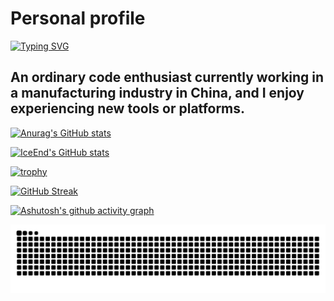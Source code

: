 # Personal profile

[![Typing SVG](https://readme-typing-svg.demolab.com?font=Fira+Code&pause=1000&width=435&lines=Hi%2CI'm+conanclub;%E6%9A%97%E5%A4%9C%E4%B9%8B%E9%AC%BC%EF%BC%8C%E4%B8%8D%E6%98%8E%E7%9C%9F%E8%BA%AB)](https://git.io/typing-svg)

## **An ordinary code enthusiast currently working in a manufacturing industry in China, and I enjoy experiencing new tools or platforms.**

<!-- GitHub 统计卡片 -->
[![Anurag's GitHub stats](https://github-readme-stats.vercel.app/api?username=A-conanclub&count_private=true&show_icons=true&layout=compact&theme=radical)](https://github.com/anuraghazra/github-readme-stats)

<!-- GitHub 修仙统计卡片 -->
[![IceEnd's GitHub stats](https://github-immortality.vercel.app/api?username=A-conanclub)](https://github.com/IceEnd)

<!-- GitHub 奖杯 -->
[![trophy](https://github-profile-trophy.vercel.app/?username=A-conanclub)](https://github.com/ryo-ma/github-profile-trophy)

<!-- GitHub 连续打卡 -->
[![GitHub Streak](https://streak-stats.demolab.com/?user=A-conanclub&theme=dark)](https://git.io/streak-stats)

<!-- GitHub 活动统计图 -->
[![Ashutosh's github activity graph](https://github-readme-activity-graph.vercel.app/graph?username=A-conanclub)](https://github.com/ashutosh00710/github-readme-activity-graph)

<!-- 加载贪吃蛇动画 -->
<picture>
  <source media="(prefers-color-scheme: dark)" srcset="https://raw.githubusercontent.com/Peter-JXL/Peter-JXL/output/github-contribution-grid-snake-dark.svg">
  <source media="(prefers-color-scheme: light)" srcset="https://raw.githubusercontent.com/Peter-JXL/Peter-JXL/output/github-contribution-grid-snake.svg">
  <img alt="github contribution grid snake animation" src="https://raw.githubusercontent.com/Peter-JXL/Peter-JXL/output/github-contribution-grid-snake.svg">
</picture>
